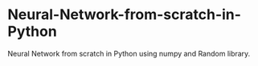 # Neural-Network-from-scratch-in-Python
Neural Network from scratch in Python using numpy and Random library.
